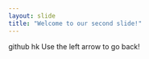 ```yaml
---
layout: slide
title: "Welcome to our second slide!"
---
```

github hk 
Use the left arrow to go back!
